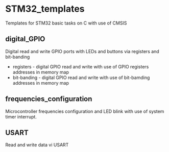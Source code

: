 # STM32_templates

Templates for STM32 basic tasks on C with use of CMSIS

## digital_GPIO

Digital read and write GPIO ports with LEDs and buttons via registers and bit-banding
- registers - digital GPIO read and write with use of GPIO registers addresses in memory map
- bit-banding - digital GPIO read and write with use of bit-bamding addresses in memory map

## frequencies_configuration
Microcontroller frequencies configuration and LED blink with use of system timer interrupt.

## USART

Read and write data vi USART
 
